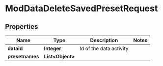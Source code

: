 

# ModDataDeleteSavedPresetRequest


## Properties

| Name | Type | Description | Notes |
|------------ | ------------- | ------------- | -------------|
|**dataid** | **Integer** | Id of the data activity |  |
|**presetnames** | **List&lt;Object&gt;** |  |  |



